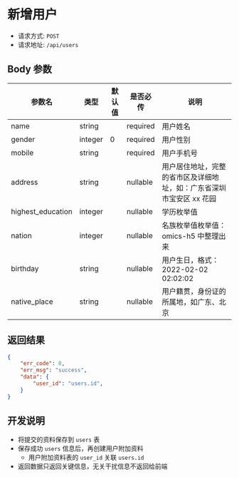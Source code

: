 # 新增用户

- 请求方式: `POST`
- 请求地址: `/api/users`

## Body 参数

| 参数名            | 类型    | 默认值 | 是否必传 | 说明                                                                 |
| ----------------- | ------- | ------ | -------- | -------------------------------------------------------------------- |
| name              | string  |        | required | 用户姓名                                                             |
| gender            | integer | 0      | required | 用户性别                                                             |
| mobile            | string  |        | required | 用户手机号                                                           |
| address           | string  |        | nullable | 用户居住地址，完整的省市区及详细地址，如：广东省深圳市宝安区 xx 花园 |
| highest_education | integer |        | nullable | <a class="q">学历枚举值</a>                                          |
| nation            | integer |        | nullable | <a class="q">名族枚举值枚举值：omics-h5 中整理出来</a>               |
| birthday          | string  |        | nullable | 用户生日，格式：2022-02-02 02:02:02                                  |
| native_place      | string  |        | nullable | 用户籍贯，身份证的所属地，如广东、北京                               |


## 返回结果

```json
{
    "err_code": 0,
    "err_msg": "success",
    "data": {
        "user_id": "users.id",
    }
}
```


## 开发说明

- 将提交的资料保存到 `users` 表
- 保存成功 `users` 信息后，再创建用户附加资料
    - 用户附加资料表的 `user_id` 关联 `users.id`
- 返回数据只返回关键信息，无关干扰信息不返回给前端


[用户]: ../database/patient/patients.md

